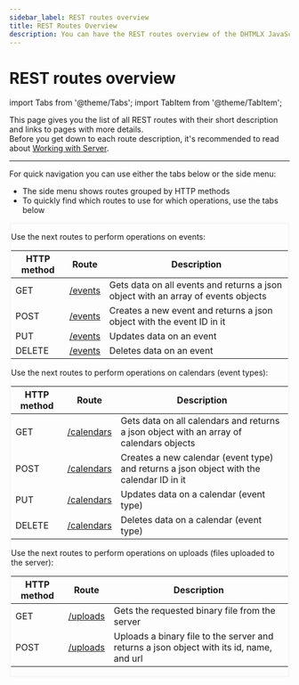 ```yaml
---
sidebar_label: REST routes overview
title: REST Routes Overview
description: You can have the REST routes overview of the DHTMLX JavaScript To Do List library. Browse developer guides and API reference, try out code examples and live demos, and download a free 30-day evaluation version of DHTMLX To Do List.
---
```


# REST routes overview

import Tabs from '@theme/Tabs';
import TabItem from '@theme/TabItem';


This page gives you the list of all REST routes with their short description and links to pages with more details.<br> Before you get down to each route description, it's recommended to read about [Working with Server](guides/working_with_server.md).

---

For quick navigation you can use either the tabs below or the side menu:
- The side menu shows routes grouped by HTTP methods
- To quickly find which routes to use for which operations, use the tabs below

<div style="border: solid #F8F8F8">
<Tabs>
<TabItem value="events" label="events">
<p>Use the next routes to perform operations on events:</p>
<table>
<thead>
<tr>
<th>HTTP method</th>
<th>Route</th>
<th>Description</th>
</tr>
</thead>
<tbody>
<tr>
<td>GET</td>
<td><a href="/api/provider/rest_routes/Get_routes/js_eventcalendar_getevents_route"> /events</a></td>
<td>Gets data on all events and returns a json object with an array of events objects</td>
</tr>
<tr>
<td>POST</td>
<td><a href="/api/provider/rest_routes/Post_routes/js_eventcalendar_postevent_route"> /events</a></td>
<td>Creates a new event and returns a json object with the event ID in it</td>
</tr>
<tr>
<td>PUT</td>
<td><a href="/api/provider/rest_routes/Put_routes/js_eventcalendar_putevent_route"> /events</a></td>
<td>Updates data on an event</td>
</tr>
<tr>
<td>DELETE</td>
<td><a href="/api/provider/rest_routes/Delete_routes/js_eventcalendar_deleteevent_route"> /events</a></td>
<td>Deletes data on an event</td>
</tr>
</tbody>
</table>
</TabItem>

<TabItem value="calendars" label="calendars">
<p>Use the next routes to perform operations on calendars (event types):</p>
<table>
<thead>
<tr>
<th>HTTP method</th>
<th>Route</th>
<th>Description</th>

</tr>
</thead>
<tbody>
<tr>
<td>GET</td>
<td><a href="/api/provider/rest_routes/Get_routes/js_eventcalendar_getcalendars_route"> /calendars</a></td>
<td>Gets data on all calendars and returns a json object with an array of calendars objects</td>
</tr>
<tr>
<td>POST</td>
<td ><a href="/api/provider/rest_routes/Post_routes/js_eventcalendar_postcalendar_route"> /calendars</a></td>
<td>Creates a new calendar (event type) and returns a json object with the calendar ID in it</td>
</tr>
<tr>
<td>PUT</td>
<td><a href="/api/provider/rest_routes/Put_routes/js_eventcalendar_putcalendar_route"> /calendars</a></td><td>Updates data on a calendar (event type)</td>
</tr>
<tr>
<td>DELETE</td>
<td><a href="/api/provider/rest_routes/Delete_routes/js_eventcalendar_deletecalendar_route"> /calendars</a></td>
<td>Deletes data on a calendar (event type)</td>
</tr>
</tbody>
</table>
</TabItem>

<TabItem value="uploads" label="uploads">
<p>Use the next routes to perform operations on uploads (files uploaded to the server):</p>
<table>
<thead>
<tr>
<th>HTTP method</th>
<th>Route</th>
<th>Description</th>
</tr>
</thead>
<tbody>
<tr>
<td>GET</td>
<td><a href="/api/provider/rest_routes/Get_routes/js_eventcalendar_getuploads_route"> /uploads</a></td>
<td>Gets the requested binary file from the server</td>
</tr>
<tr>
<td>POST</td>
<td><a href="/api/provider/rest_routes/Post_routes/js_eventcalendar_postupload_route"> /uploads</a></td>
<td>Uploads a binary file to the server and returns a json object with its id, name, and url</td>
</tr>
</tbody>
</table>
</TabItem>

</Tabs>
</div>